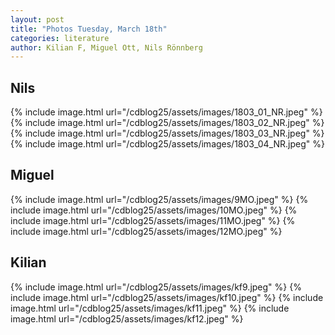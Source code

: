 ```yaml
---
layout: post
title: "Photos Tuesday, March 18th"
categories: literature
author: Kilian F, Miguel Ott, Nils Rönnberg
---
```


## Nils
{% include image.html url="/cdblog25/assets/images/1803_01_NR.jpeg" %}
{% include image.html url="/cdblog25/assets/images/1803_02_NR.jpeg" %}
{% include image.html url="/cdblog25/assets/images/1803_03_NR.jpeg" %}
{% include image.html url="/cdblog25/assets/images/1803_04_NR.jpeg" %}

## Miguel
{% include image.html url="/cdblog25/assets/images/9MO.jpeg" %}
{% include image.html url="/cdblog25/assets/images/10MO.jpeg" %}
{% include image.html url="/cdblog25/assets/images/11MO.jpeg" %}
{% include image.html url="/cdblog25/assets/images/12MO.jpeg" %}

## Kilian
{% include image.html url="/cdblog25/assets/images/kf9.jpeg" %}
{% include image.html url="/cdblog25/assets/images/kf10.jpeg" %}
{% include image.html url="/cdblog25/assets/images/kf11.jpeg" %}
{% include image.html url="/cdblog25/assets/images/kf12.jpeg" %}